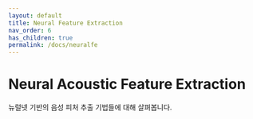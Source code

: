```yaml
---
layout: default
title: Neural Feature Extraction
nav_order: 6
has_children: true
permalink: /docs/neuralfe
---
```


# Neural Acoustic Feature Extraction

뉴럴넷 기반의 음성 피처 추출 기법들에 대해 살펴봅니다. 